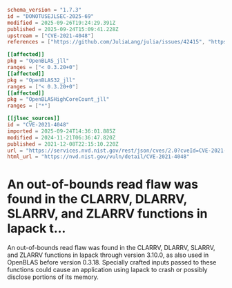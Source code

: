 ```toml
schema_version = "1.7.3"
id = "DONOTUSEJLSEC-2025-69"
modified = 2025-09-26T19:24:29.391Z
published = 2025-09-24T15:09:41.228Z
upstream = ["CVE-2021-4048"]
references = ["https://github.com/JuliaLang/julia/issues/42415", "https://github.com/Reference-LAPACK/lapack/commit/38f3eeee3108b18158409ca2a100e6fe03754781", "https://github.com/Reference-LAPACK/lapack/pull/625", "https://github.com/xianyi/OpenBLAS/commit/2be5ee3cca97a597f2ee2118808a2d5eacea050c", "https://github.com/xianyi/OpenBLAS/commit/337b65133df174796794871b3988cd03426e6d41", "https://github.com/xianyi/OpenBLAS/commit/ddb0ff5353637bb5f5ad060c9620e334c143e3d7", "https://github.com/xianyi/OpenBLAS/commit/fe497efa0510466fd93578aaf9da1ad8ed4edbe7", "https://lists.fedoraproject.org/archives/list/package-announce%40lists.fedoraproject.org/message/6QFEVOCUG2UXMVMFMTU4ONJVDEHY2LW2/", "https://lists.fedoraproject.org/archives/list/package-announce%40lists.fedoraproject.org/message/DROZM4M2QRKSD6FBO4BHSV2QMIRJQPHT/", "https://github.com/JuliaLang/julia/issues/42415", "https://github.com/Reference-LAPACK/lapack/commit/38f3eeee3108b18158409ca2a100e6fe03754781", "https://github.com/Reference-LAPACK/lapack/pull/625", "https://github.com/xianyi/OpenBLAS/commit/2be5ee3cca97a597f2ee2118808a2d5eacea050c", "https://github.com/xianyi/OpenBLAS/commit/337b65133df174796794871b3988cd03426e6d41", "https://github.com/xianyi/OpenBLAS/commit/ddb0ff5353637bb5f5ad060c9620e334c143e3d7", "https://github.com/xianyi/OpenBLAS/commit/fe497efa0510466fd93578aaf9da1ad8ed4edbe7", "https://lists.fedoraproject.org/archives/list/package-announce%40lists.fedoraproject.org/message/6QFEVOCUG2UXMVMFMTU4ONJVDEHY2LW2/", "https://lists.fedoraproject.org/archives/list/package-announce%40lists.fedoraproject.org/message/DROZM4M2QRKSD6FBO4BHSV2QMIRJQPHT/"]

[[affected]]
pkg = "OpenBLAS_jll"
ranges = ["< 0.3.20+0"]
[[affected]]
pkg = "OpenBLAS32_jll"
ranges = ["< 0.3.20+0"]
[[affected]]
pkg = "OpenBLASHighCoreCount_jll"
ranges = ["*"]

[[jlsec_sources]]
id = "CVE-2021-4048"
imported = 2025-09-24T14:36:01.885Z
modified = 2024-11-21T06:36:47.820Z
published = 2021-12-08T22:15:10.220Z
url = "https://services.nvd.nist.gov/rest/json/cves/2.0?cveId=CVE-2021-4048"
html_url = "https://nvd.nist.gov/vuln/detail/CVE-2021-4048"
```

# An out-of-bounds read flaw was found in the CLARRV, DLARRV, SLARRV, and ZLARRV functions in lapack t...

An out-of-bounds read flaw was found in the CLARRV, DLARRV, SLARRV, and ZLARRV functions in lapack through version 3.10.0, as also used in OpenBLAS before version 0.3.18. Specially crafted inputs passed to these functions could cause an application using lapack to crash or possibly disclose portions of its memory.

